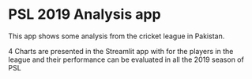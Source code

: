 # PSL 2019 Analysis app

This app shows some analysis from the cricket league in Pakistan. 

4 Charts are presented in the Streamlit app with for the players in the league and their performance can be evaluated in all the 2019 season of PSL  